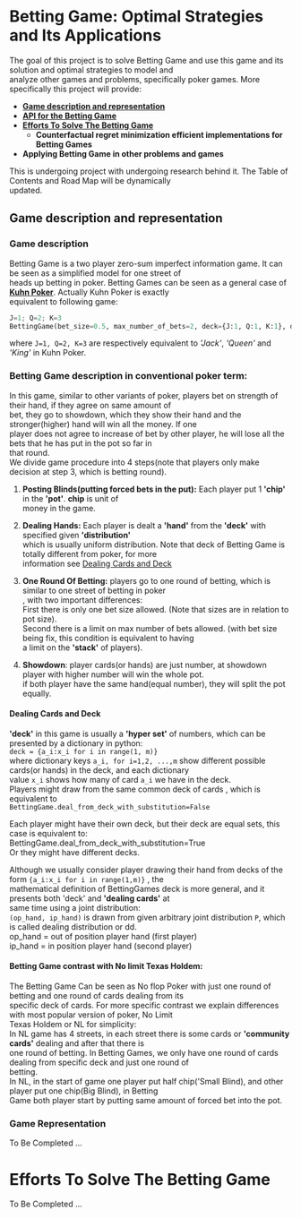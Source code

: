 # Betting Game: Optimal Strategies and Its Applications 
The goal of this project is to solve Betting Game and use this game and its solution and optimal strategies to model and  
analyze other games and problems, specifically poker games. More specifically this project will provide:
- [**Game description and representation**](#game-description-and-representation)
- [**API for the Betting Game**](betting_games.py)      
- [**Efforts To Solve The Betting Game**](#efforts-to-solve-the-betting-game)
  - **Counterfactual regret minimization efficient implementations for Betting Games**
- **Applying Betting Game in other problems and games**  

This is undergoing project with undergoing research behind it. The Table of Contents and Road Map will be dynamically  
updated.

## Game description and representation
### Game description
Betting Game is a two player zero-sum imperfect information game. It can be seen as a simplified model for one street of  
heads up betting in poker. Betting Games can be seen as a general case of 
[**Kuhn Poker**](https://en.wikipedia.org/wiki/Kuhn_poker). Actually Kuhn Poker is exactly  
equivalent to following game:  
```python
J=1; Q=2; K=3
BettingGame(bet_size=0.5, max_number_of_bets=2, deck={J:1, Q:1, K:1}, deal_from_deck_with_substitution=False)
```  
where `J=1, Q=2, K=3` are respectively equivalent to *'Jack'*, *'Queen'* and *'King'* in Kuhn Poker.  
### Betting Game description in conventional poker term:
In this game, similar to other variants of poker, players bet on strength of their hand, if they agree on same amount of  
bet, they go to showdown, which they show their hand and the stronger(higher) hand will win all the money. If one  
player does not agree to increase of bet by other player, he will lose all the bets that he has put in the pot so far in  
that round.    
We divide game procedure into 4 steps(note that players only make decision at step 3, which is betting round).

1. **Posting Blinds(putting forced bets in the put):**  Each player put 1 **'chip'** in the **'pot'**. **chip** is unit of  
   money in the game.    

   
2. **Dealing Hands:** Each player is dealt a **'hand'** from the **'deck'** with specified given **'distribution'**  
   which is usually uniform distribution. Note that deck of Betting Game is totally different from poker, for more  
   information see [Dealing Cards and Deck](#dealing-cards-and-deck)
   

3. **One Round Of Betting:** players go to one round of betting, which is similar to one street of betting in poker  
   , with two important differences:  
   First there is only one bet size allowed. (Note that sizes are in relation to pot size).  
   Second there is a limit on max number of bets allowed. (with bet size being fix, this condition is equivalent to having  
   a limit on the **'stack'** of players). 


4. **Showdown**: player cards(or hands) are just number, at showdown player with higher number will win the whole pot.  
   if both player have the same hand(equal number), they will split the pot equally.

#### Dealing Cards and Deck
**'deck'** in this game is usually a **'hyper set'** of numbers, which can be presented by a dictionary in python:  
`deck = {a_i:x_i for i in range(1, m)}`   
where dictionary keys `a_i, for i=1,2, ...,m` show different possible cards(or hands) in the deck, and each dictionary  
value `x_i` shows how many of card `a_i` we have in the deck.   
Players might draw from the same common deck of cards ,  which is equivalent to  
`BettingGame.deal_from_deck_with_substitution=False`

Each player might have their own deck, but their deck are equal sets, this case is equivalent to:  
BettingGame.deal_from_deck_with_substitution=True  
Or they might have different decks.

Although we usually consider player drawing their hand from decks of the form `{a_i:x_i for i in range(1,m)}` , the  
mathematical definition of BettingGames deck is more general, and it presents both 'deck' and **'dealing cards'** at   
same time using a joint distribution:  
`(op_hand, ip_hand)` is drawn from given arbitrary joint distribution `P`, which is called dealing distribution or dd.  
op_hand = out of position player hand (first player)  
ip_hand = in position player hand (second player)

#### Betting Game contrast with No limit Texas Holdem:
The Betting Game Can be seen as No flop Poker with just one round of betting and one round of cards dealing from its  
specific deck of cards. For more specific contrast we explain differences with most popular version of poker, No Limit  
Texas Holdem or NL for simplicity:  
In NL game has 4 streets, in each street there is some cards or **'community cards'** dealing and after that there is  
one round of betting. In Betting Games, we only have one round of cards dealing from specific deck and just one round of  
betting.  
In NL, in the start of game one player put half chip('Small Blind), and other player put one chip(Big Blind), in Betting  
Game both player start by putting same amount of forced bet into the pot.

### Game Representation
To Be Completed ...

# Efforts To Solve The Betting Game
To Be Completed ...
